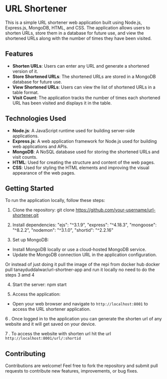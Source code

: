 # URL Shortener

This is a simple URL shortener web application built using Node.js, Express.js, MongoDB, HTML, and CSS. The application allows users to shorten URLs, store them in a database for future use, and view the shortened URLs along with the number of times they have been visited.

## Features

- **Shorten URLs**: Users can enter any URL and generate a shortened version of it.
- **Store Shortened URLs**: The shortened URLs are stored in a MongoDB database for future use.
- **View Shortened URLs**: Users can view the list of shortened URLs in a table format.
- **Visit Count**: The application tracks the number of times each shortened URL has been visited and displays it in the table.

## Technologies Used

- **Node.js**: A JavaScript runtime used for building server-side applications.
- **Express.js**: A web application framework for Node.js used for building web applications and APIs.
- **MongoDB**: A NoSQL database used for storing the shortened URLs and visit counts.
- **HTML**: Used for creating the structure and content of the web pages.
- **CSS**: Used for styling the HTML elements and improving the visual appearance of the web pages.

## Getting Started

To run the application locally, follow these steps:

1. Clone the repository:
git clone https://github.com/your-username/url-shortener.git

2. Install dependencies:
    "ejs": "^3.1.9",
        "express": "^4.18.3",
        "mongoose": "^8.2.2",
        "nodemon": "^3.1.0",
        "shortid": "^2.2.16"

3. Set up MongoDB:
- Install MongoDB locally or use a cloud-hosted MongoDB service.
- Update the MongoDB connection URL in the application configuration.

 Or instead of just doing it pull the image of the repi from docker hub docker pull tanayduddalwar/url-shortner-app and run it locally no need to do the steps 3 amd 4 

4. Start the server:
npm start


5. Access the application:
- Open your web browser and navigate to `http://localhost:8001` to access the URL shortener application.

6 . Once logged in to the application you can generate the shorten url of any website and it will get saved on your device.

7 . To access the website with shorten url hit the url `http://localhost:8001/url/:shortid`

## Contributing

Contributions are welcome! Feel free to fork the repository and submit pull requests to contribute new features, improvements, or bug fixes.


